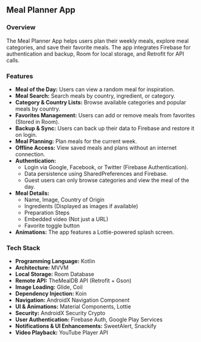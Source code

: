 ## Meal Planner App

### Overview
The Meal Planner App helps users plan their weekly meals, explore meal categories, and save their favorite meals. The app integrates Firebase for authentication and backup, Room for local storage, and Retrofit for API calls.

### Features
- **Meal of the Day:** Users can view a random meal for inspiration.
- **Meal Search:** Search meals by country, ingredient, or category.
- **Category & Country Lists:** Browse available categories and popular meals by country.
- **Favorites Management:** Users can add or remove meals from favorites (Stored in Room).
- **Backup & Sync:** Users can back up their data to Firebase and restore it on login.
- **Meal Planning:** Plan meals for the current week.
- **Offline Access:** View saved meals and plans without an internet connection.
- **Authentication:**
  - Login via Google, Facebook, or Twitter (Firebase Authentication).
  - Data persistence using SharedPreferences and Firebase.
  - Guest users can only browse categories and view the meal of the day.
- **Meal Details:**
  - Name, Image, Country of Origin
  - Ingredients (Displayed as images if available)
  - Preparation Steps
  - Embedded video (Not just a URL)
  - Favorite toggle button
- **Animations:** The app features a Lottie-powered splash screen.

### Tech Stack
- **Programming Language:** Kotlin
- **Architecture:** MVVM
- **Local Storage:** Room Database
- **Remote API:** TheMealDB API (Retrofit + Gson)
- **Image Loading:** Glide, Coil
- **Dependency Injection:** Koin
- **Navigation:** AndroidX Navigation Component
- **UI & Animations:** Material Components, Lottie
- **Security:** AndroidX Security Crypto
- **User Authentication:** Firebase Auth, Google Play Services
- **Notifications & UI Enhancements:** SweetAlert, Snackify
- **Video Playback:** YouTube Player API


